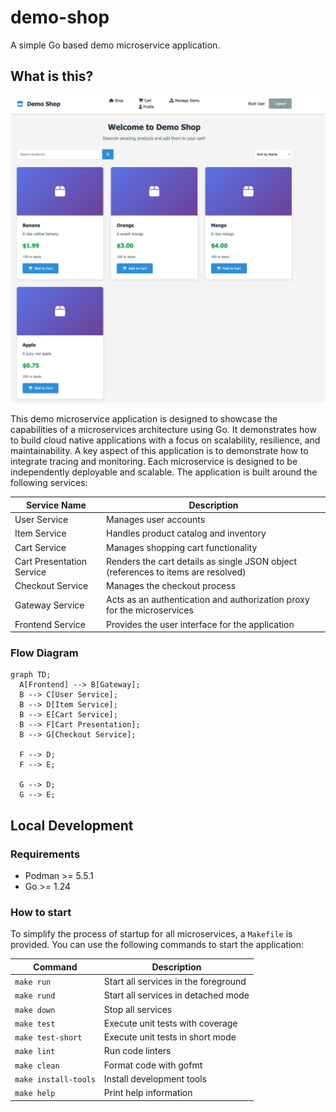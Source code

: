 # demo-shop

A simple Go based demo microservice application.

## What is this?

![item_overview.png](docs/item_overview.png)

This demo microservice application is designed to showcase the capabilities of a microservices architecture using Go. It demonstrates how to build cloud native applications with a focus on scalability, resilience, and maintainability. A key aspect of this application is to demonstrate how to integrate tracing and monitoring. Each microservice is designed to be independently deployable and scalable. The application is built around the following services:

| Service Name | Description |
|--------------|-------------|
| User Service | Manages user accounts |
| Item Service | Handles product catalog and inventory |
| Cart Service | Manages shopping cart functionality |
| Cart Presentation Service | Renders the cart details as single JSON object (references to items are resolved) |
| Checkout Service | Manages the checkout process |
| Gateway Service | Acts as an authentication and authorization proxy for the microservices |
| Frontend Service | Provides the user interface for the application |

### Flow Diagram

```mermaid
graph TD;
  A[Frontend] --> B[Gateway];
  B --> C[User Service];
  B --> D[Item Service];
  B --> E[Cart Service];
  B --> F[Cart Presentation];
  B --> G[Checkout Service];

  F --> D;
  F --> E;

  G --> D;
  G --> E;
```

## Local Development

### Requirements

- Podman >= 5.5.1
- Go >= 1.24

### How to start

To simplify the process of startup for all microservices, a `Makefile` is provided. You can use the following commands to start the application:

| Command       | Description                     |
|---------------|---------------------------------|
| `make run`    | Start all services in the foreground |
| `make rund`   | Start all services in detached mode |
| `make down`   | Stop all services |
| `make test`   | Execute unit tests with coverage |
| `make test-short`   | Execute unit tests in short mode |
| `make lint`   | Run code linters |
| `make clean`    | Format code with gofmt |
| `make install-tools`  | Install development tools |
| `make help`  | Print help information |
